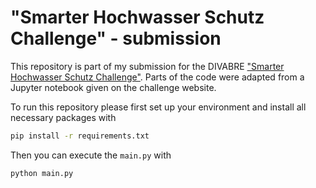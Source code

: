 # "Smarter Hochwasser Schutz Challenge" - submission

This repository is part of my submission for the DIVABRE ["Smarter Hochwasser Schutz Challenge"](https://platform.divabre.de/challenges/c8d031ca-469e-4a3a-95fd-96ea7baeb687/overview). Parts of the code were adapted from a Jupyter notebook given on the challenge website. 

To run this repository please first set up your environment and install all necessary packages with
```sh
pip install -r requirements.txt
```

Then you can execute the `main.py` with 
```sh
python main.py
```
